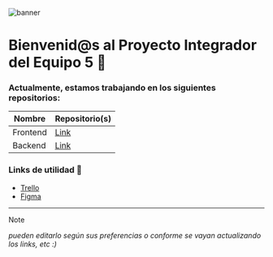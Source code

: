 ![banner](https://github.com/user-attachments/assets/f6b0f02a-347e-4fc4-8451-f9fb8be17f8a)

# Bienvenid@s al Proyecto Integrador del **Equipo 5** 🚀

### Actualmente, estamos trabajando en los siguientes repositorios:

| **Nombre**   | **Repositorio(s)**                                                    |
| ------------ | --------------------------------------------------------------------- |
| Frontend     | [Link](https://github.com/ProyectoIntegrador-DH-Equipo5/Frontend)     |
| Backend      | [Link](https://github.com/ProyectoIntegrador-DH-Equipo5/Backend)      |

### Links de utilidad 📎

  - [Trello](https://trello.com/b/cZssITcu/proyecto-integrador)
  - [Figma](https://www.figma.com/design/ej9zalrJtNCFvOQe3wB89O/PROYECTO-INTEGRADOR?node-id=0-1&node-type=canvas&t=ZW4mTSFycA6joHOM-0)


---
> [!NOTE]
> *pueden editarlo según sus preferencias o conforme se vayan actualizando los links, etc :)*
